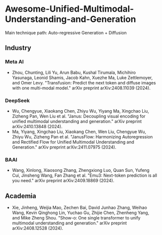# Awesome-Unified-Multimodal-Understanding-and-Generation

Main technique path: Auto-regressive Generation + Diffusion

## Industry
### Meta AI
- Zhou, Chunting, Lili Yu, Arun Babu, Kushal Tirumala, Michihiro Yasunaga, Leonid Shamis, Jacob Kahn, Xuezhe Ma, Luke Zettlemoyer, and Omer Levy. "Transfusion: Predict the next token and diffuse images with one multi-modal model." arXiv preprint arXiv:2408.11039 (2024).
### DeepSeek
- Wu, Chengyue, Xiaokang Chen, Zhiyu Wu, Yiyang Ma, Xingchao Liu, Zizheng Pan, Wen Liu et al. "Janus: Decoupling visual encoding for unified multimodal understanding and generation." arXiv preprint arXiv:2410.13848 (2024).
- Ma, Yiyang, Xingchao Liu, Xiaokang Chen, Wen Liu, Chengyue Wu, Zhiyu Wu, Zizheng Pan et al. "JanusFlow: Harmonizing Autoregression and Rectified Flow for Unified Multimodal Understanding and Generation." arXiv preprint arXiv:2411.07975 (2024).
### BAAI 
- Wang, Xinlong, Xiaosong Zhang, Zhengxiong Luo, Quan Sun, Yufeng Cui, Jinsheng Wang, Fan Zhang et al. "Emu3: Next-token prediction is all you need." arXiv preprint arXiv:2409.18869 (2024).
## Academia
- Xie, Jinheng, Weijia Mao, Zechen Bai, David Junhao Zhang, Weihao Wang, Kevin Qinghong Lin, Yuchao Gu, Zhijie Chen, Zhenheng Yang, and Mike Zheng Shou. "Show-o: One single transformer to unify multimodal understanding and generation." arXiv preprint arXiv:2408.12528 (2024).


